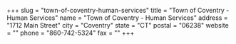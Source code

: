 +++
slug = "town-of-coventry-human-services"
title = "Town of Coventry - Human Services"
name = "Town of Coventry - Human Services"
address = "1712 Main Street"
city = "Coventry"
state = "CT"
postal = "06238"
website = ""
phone = "860-742-5324"
fax = ""
+++
